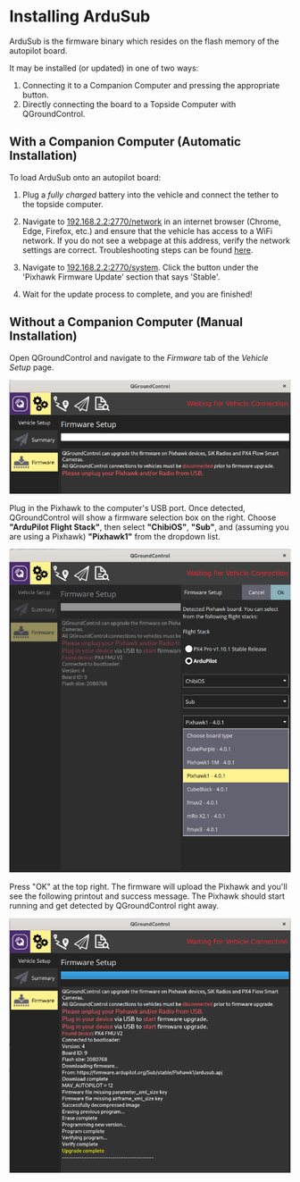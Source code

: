 # Installing ArduSub

ArduSub is the firmware binary which resides on the flash memory of the autopilot board. 

It may be installed (or updated) in one of two ways:
1. Connecting it to a Companion Computer and pressing the appropriate button.
2. Directly connecting the board to a Topside Computer with QGroundControl.

## With a Companion Computer (Automatic Installation)

To load ArduSub onto an autopilot board:

1. Plug a _fully charged_ battery into the vehicle and connect the tether to the topside computer.

2. Navigate to [192.168.2.2:2770/network](192.168.2.2:2770/network) in an internet browser (Chrome, Edge, Firefox, etc.) and ensure that the vehicle has access to a WiFi network. If you do not see a webpage at this address, verify the network settings are correct. Troubleshooting steps can be found [here](/troubleshooting/troubleshooting.html).

3. Navigate to [192.168.2.2:2770/system](192.168.2.2:2770/system). Click the button under the 'Pixhawk Firmware Update' section that says 'Stable'.

4. Wait for the update process to complete, and you are finished!


## Without a Companion Computer (Manual Installation)

Open QGroundControl and navigate to the *Firmware* tab of the *Vehicle Setup* page.

<img src="/images/qgc/firmware-1.png" class="img-responsive img-center" />

Plug in the Pixhawk to the computer's USB port. Once detected, QGroundControl will show a firmware selection box on the right. Choose **"ArduPilot Flight Stack"**, then select **"ChibiOS"**, **"Sub"**, and (assuming you are using a Pixhawk) **"Pixhawk1"** from the dropdown list.

<img src="/images/qgc/firmware-2.png" class="img-responsive img-center" />

Press "OK" at the top right. The firmware will upload the Pixhawk and you'll see the following printout and success message. The Pixhawk should start running and get detected by QGroundControl right away.

<img src="/images/qgc/firmware-3.png" class="img-responsive img-center" />
